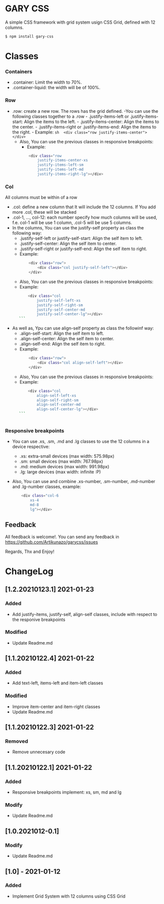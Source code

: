 # GARY CSS
A simple CSS framework with grid system usign CSS Grid, defined with 12 columns.

```sh
$ npm install gary-css
```

# Classes

### Containers
- .container: Limit the width to 70%.
- .container-liquid: the width will be of 100%.

### Row
- .row: create a new row. The rows has the grid defined.
    -You can use the following classes together to a .row
        - .justify-items-left or .justify-items-start: Align the items to the left.
        - .justify-items-center: Align the items to the center.
        - .justify-items-right or .justify-items-end: Align the items to the right.
        - Example: 
        ```sh 
            <div class="row justify-items-center"></div> 
        ```
    - Also, You can use the previous classes in responsive breakpoints:
        - Example: 
        ```sh 
            <div class="row 
                justify-items-center-xs 
                justify-items-left-sm 
                justify-items-left-md 
                justify-items-right-lg"></div> 
        ```
    
     
### Col
All columns must be within of a row
- .col: define a new column that It will include the 12 columns. If You add more .col, these will be stacked
- .col-1, ..., col-12: each number specify how much columns will be used, f.e. col-1 will be use 1 column, .col-5 will be use 5 columns.
- In the columns, You can use the justify-self property as class the following way:
    - .justify-self-left or justify-self-start: Align the self item to left.
    - .justify-self-center: Align the self item to center.
    - .justify-self-right or justify-self-end: Align the self item to right.
    - Example:
        ```sh 
            <div class="row">
                <div class="col justify-self-left"></div>
            </div> 
        ```
    - Also, You can use the previous classes in responsive breakpoints:
    - Example:
     ```sh 
            <div class="col 
                justify-self-left-xs 
                justify-self-right-sm 
                justify-self-center-md 
                justify-self-center-lg"></div> 
        ```

- As well as, Ypu can use align-self property as class the followinf way:
    - .align-self-start: Align the self item to left.
    - .align-self-center: Align the self item to center.
    - .align-self-end: Align the self item to right.
    - Example:
        ```sh 
            <div class="row">
                <div class="col align-self-left"></div>
            </div> 
        ```
    - Also, You can use the previous classes in responsive breakpoints:
    - Example:
     ```sh 
            <div class="col 
                align-self-left-xs 
                align-self-right-sm 
                align-self-center-md 
                align-self-center-lg"></div> 
        ```
   


### Responsive breakpoints
- You can use .xs, .sm, .md and .lg classes to use the 12 columns in a device respective:
    - .xs: extra-small devices (max width: 575.98px)
    - .sm: small devices (max width: 767.98px)
    - .md: medium devices (max width: 991.98px)
    - .lg: large devices (max width: infinite :P)

- Also, You can use and combine .xs-number, .sm-number, .md-number and .lg-number classes, example:
    ```sh
        <div class="col-6 
            xs-4 
            md-8 
            lg"></div>
    ```


## Feedback
All feedback is welcome!. You can send any feedback in https://github.com/Artikunazo/garycss/issues


Regards, Thx and Enjoy!




# ChangeLog

## [1.2.20210123.1] 2021-01-23
### Added
+ Add justify-items, justify-self, align-self classes, include with respect to the responive breakpoints

### Modified
- Update Readme.md 

## [1.1.20210122.4] 2021-01-22
### Added
+ Add text-left, items-left and item-left classes

### Modified
- Improve item-center and item-right classes
- Update Readme.md

## [1.1.20210122.3] 2021-01-22
### Removed
- Remove unnecesary code

## [1.1.20210122.1] 2021-01-22
### Added
+ Responsive breakpoints implement: xs, sm, md and lg

### Modify
- Update Readme.md


## [1.0.2021012-0.1]
### Modify
- Update Readme.md

## [1.0] - 2021-01-12
### Added
- Implement Grid System with 12 columns using CSS Grid